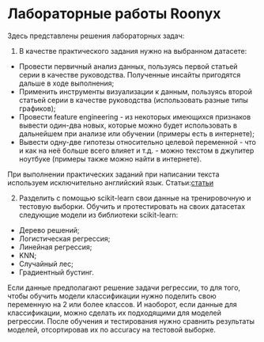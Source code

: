 ﻿# Лабораторные работы Roonyx
 
 Здесь представлены решения лабораторных задач:
 1) В качестве практического задания нужно на выбранном датасете:
   - Провести первичный анализ данных, пользуясь первой статьей серии в качестве руководства. Полученные инсайты пригодятся дальше в ходе выполнения;
   - Применить инструменты визуализации к данным, пользуясь второй статьей серии в качестве руководства (использовать разные типы графиков);
   - Провести feature engineering - из некоторых имеющихся признаков вывести один-два новых, которые можно будет использовать в дальнейшем при анализе или обучении (примеры есть в интернете);
   - Вывести одну-две гипотезы относительно целевой переменной - что и как на неё больше всего влияет и т.д. - можно текстом в джупитер ноутбуке (примеры также можно найти в интернете).

При выполнении практических заданий при написании текста используем исключительно английский язык. Статьи:[статьи](https://habr.com/ru/company/ods/blog/322626/ "Статьи на habr") 

 2) Разделить с помощью scikit-learn свои данные на тренировочную и тестовую выборки. Обучить и протестировать на своих датасетах следующие модели из библиотеки scikit-learn:
   - Дерево решений;
   - Логистическая регрессия;
   - Линейная регрессия;
   - KNN;
   - Случайный лес;
   - Градиентный бустинг.
  
Если данные предполагают решение задачи регрессии, то для того, чтобы обучить модели классификации нужно поделить свою переменную на 2 или более классов. И наоборот, если данные для классификации, можно сделать их подходящими для моделей регрессии. После обучения и тестирования нужно сравнить результаты моделей, отсортировав их по accuracy на тестовой выборке.
